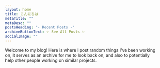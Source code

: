 ```yaml
---
layout: home
title: こんにちは
metaTitle: ""
metaDesc: ""
postsHeading: "- Recent Posts -"
archiveButtonText: ✨ See All Posts ✨
socialImage: ""
---
```

Welcome to my blog! Here is where I post random things I've been working on, it serves as an archive for me to look back on, and also to potentially help other people working on similar projects.



<!-- Cloudflare Web Analytics --><script defer src='https://static.cloudflareinsights.com/beacon.min.js' data-cf-beacon='{"token": "069e65c18dc3413fab8e528c76413a50"}'></script><!-- End Cloudflare Web Analytics -->